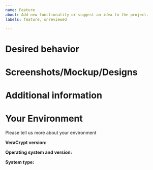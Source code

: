 ```yaml
---
name: Feature
about: Add new functionality or suggest an idea to the project.
labels: feature, unreviewed

---
```


<!-- Please provide a general summary of your feature in the title above. -->

# Desired behavior
<!-- Describe here what and why your feature should be added -->

# Screenshots/Mockup/Designs
<!-- Add additional screenshots, mockups or design proposals -->

# Additional information
<!-- Are there any additional requirements? Further ideas, ... -->

# Your Environment

Please tell us more about your environment

**VeraCrypt version:** <!-- f.e. 1.24-Update7 -->

**Operating system and version:** <!-- f.e. Windows 10 build 19042 -->

**System type:** <!-- f.e. 64-bit -->
